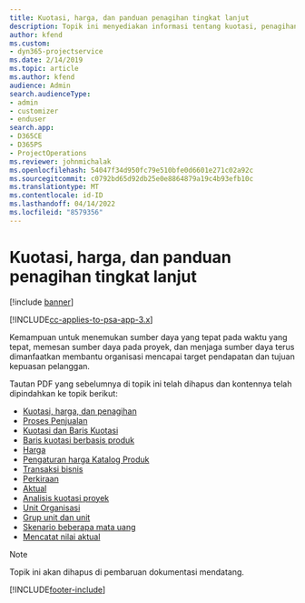 ```yaml
---
title: Kuotasi, harga, dan panduan penagihan tingkat lanjut
description: Topik ini menyediakan informasi tentang kuotasi, penagihan, dan harga dalam Project Service Automation.
author: kfend
ms.custom:
- dyn365-projectservice
ms.date: 2/14/2019
ms.topic: article
ms.author: kfend
audience: Admin
search.audienceType:
- admin
- customizer
- enduser
search.app:
- D365CE
- D365PS
- ProjectOperations
ms.reviewer: johnmichalak
ms.openlocfilehash: 54047f34d950fc79e510bfe0d6601e271c02a92c
ms.sourcegitcommit: c0792bd65d92db25e0e8864879a19c4b93efb10c
ms.translationtype: MT
ms.contentlocale: id-ID
ms.lasthandoff: 04/14/2022
ms.locfileid: "8579356"
---
```

# <a name="advanced-quoting-pricing-and-billing-guide"></a>Kuotasi, harga, dan panduan penagihan tingkat lanjut

[!include [banner](../../includes/psa-now-project-operations.md)]

[!INCLUDE[cc-applies-to-psa-app-3.x](../../includes/cc-applies-to-psa-app-3x.md)]

Kemampuan untuk menemukan sumber daya yang tepat pada waktu yang tepat, memesan sumber daya pada proyek, dan menjaga sumber daya terus dimanfaatkan membantu organisasi mencapai target pendapatan dan tujuan kepuasan pelanggan. 

Tautan PDF yang sebelumnya di topik ini telah dihapus dan kontennya telah dipindahkan ke topik berikut:

- [Kuotasi, harga, dan penagihan](../quote-bill-price.md)
- [Proses Penjualan](../basic-sales-process.md)
- [Kuotasi dan Baris Kuotasi](../basic-quote-lines.md)
- [Baris kuotasi berbasis produk](../product-based-quote-lines.md)
- [Harga](../basic-pricing.md)
- [Pengaturan harga Katalog Produk](../product-catalog-pricing.md)
- [Transaksi bisnis](../basic-business-transactions.md)
- [Perkiraan](../estimates.md)
- [Aktual](../actuals.md)
- [Analisis kuotasi proyek](../basic-analyzing-quotes.md)
- [Unit Organisasi](../advanced-organizational.md)
- [Grup unit dan unit](../advanced-units.md)
- [Skenario beberapa mata uang](../advanced-currency.md)
- [Mencatat nilai aktual](../advanced-actuals.md)

> [!NOTE]
> Topik ini akan dihapus di pembaruan dokumentasi mendatang. 


[!INCLUDE[footer-include](../../includes/footer-banner.md)]
